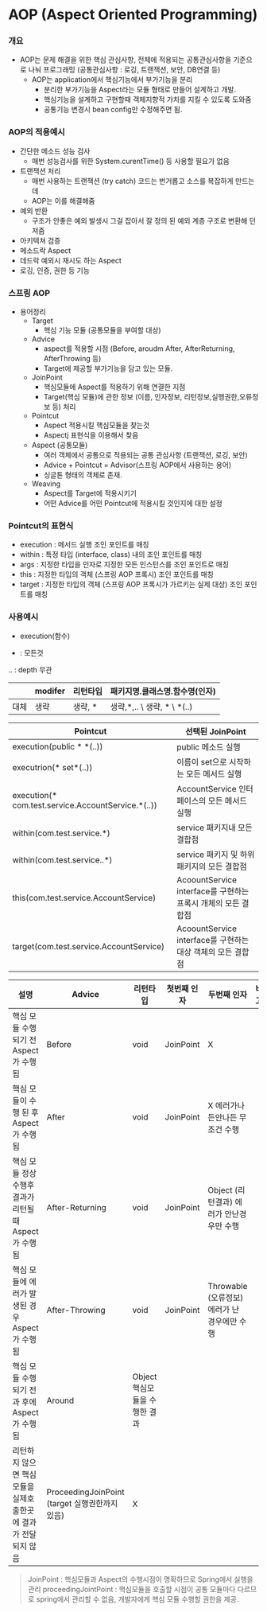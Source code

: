 # AOP (Aspect Oriented Programming)

### 개요

- AOP는 문제 해결을 위한 핵심 관심사항, 전체에 적용되는 공통관심사항을 기준으로 나눠 프로그래밍 (공통관심사항 : 로깅, 트랜잭션, 보안, DB연결 등)
    - AOP는 application에서 핵심기능에서 부가기능을 분리
        - 분리한 부가기능을 Aspect라는 모듈 형태로 만들어 설계하고 개발.
        - 핵심기능을 설계하고 구현할때 객체지향적 가치를 지킬 수 있도록 도와줌
        - 공통기능 변경시 bean config만 수정해주면 됨.

### AOP의 적용예시

- 간단한 메소드 성능 검사
    - 매번 성능검사를 위한 System.curentTime() 등 사용할 필요가 없음
- 트랜잭션 처리
    - 매번 사용하는 트랜잭션 (try catch) 코드는 번거롭고 소스를 복잡하게 만드는데
    - AOP는 이를 해결해줌
- 예외 반환
    - 구조가 안좋은 예외 발생시 그걸 잡아서 잘 정의 된 예외 계층 구조로 변환해 던져줌
- 아키텍쳐 검증
- 메소드락 Aspect
- 데드락 예외시 재시도 하는 Aspect
- 로깅, 인증, 권한 등 기능

### 스프링 AOP

- 용어정리
    - Target
        - 핵심 기능 모듈 (공통모듈을 부여할 대상)
    - Advice
        - aspect를 적용할 시점 (Before, aroudm After, AfterReturning, AfterThrowing 등)
        - Target에 제공할 부가기능을 담고 있는 모듈.
    - JoinPoint
        - 핵심모듈에 Aspect를  적용하기 위해 연결한 지점
        - Target(핵심 모듈)에 관한 정보 (이름, 인자정보, 리턴정보,실행권한,오류정보 등) 처리
    - Pointcut
        - Aspect 적용시킬 핵심모듈을 찾는것
        - Aspectj 표현식을 이용해서 찾음
    - Aspect (공통모듈)
        - 여러 객체에서 공통으로 적용되는 공통 관심사항 (트랜잭션, 로깅, 보안)
        - Advice + Pointcut = Advisor(스프링 AOP에서 사용하는 용어)
        - 싱글톤 형태의 객체로 존재.
    - Weaving
        - Aspect를 Target에 적용시키기
        - 어떤 Advice를 어떤 Pointcut에 적용시킬 것인지에 대한 설정

### Pointcut의 표현식

- execution : 메서드 실행 조인 포인트를 매칭
- within : 특정 타입 (interface, class) 내의 조인 포인트를 매칭
- args : 지정한 타입을 인자로 지정한 모든 인스턴스를 조인 포인트로 매칭
- this : 지정한 타입의 객체 (스프링 AOP 프록시) 조인 포인트를 매칭
- target : 지정한 타입의 객체 (스프링 AOP 프록시가 가르키는 실제 대상) 조인 포인트를 매칭

### 사용예시

- execution(함수)

* : 모든것

.. : depth 무관  

|  | modifer | 리턴타입 | 패키지명.클래스명.함수명(인자) |
| --- | --- | --- | --- |
| 대체  | 생략 | 생략, * | 생략,*,..   \ 생략, * \ *(..) |

| Pointcut | 선택된 JoinPoint |
| --- | --- |
| execution(public * *(..)) | public 메소드 실행 |
| executrion(* set*(..)) | 이름이 set으로 시작하는 모든 메서드 실행 |
| execution(* com.test.service.AccountService.*(..)) | AccountService 인터페이스의 모든 메서드 실행 |
| within(com.test.service.*) | service 패키지내 모든 결합점 |
| within(com.test.service..*) | service 패키지 및 하위 패키지의 모든 결합점 |
| this(com.test.service.AccountService) | AcoountService interface를 구현하는 프록시 개체의 모든 결합점 |
| target(com.test.service.AccountService) | AcoountService interface를 구현하는 대상 객체의 모든 결합점 |

| 설명 | Advice | 리턴타입 | 첫번째 인자 | 두번째 인자 | 비고 |
| --- | --- | --- | --- | --- | --- |
| 핵심 모듈 수행 되기 전 Aspect가 수행됨 | Before | void | JoinPoint | X |  |
| 핵심 모듈이 수행 된 후 Aspect가 수행됨 | After | void | JoinPoint | X 에러가나든안나든 무조건 수행 |  |
| 핵심 모듈 정상 수행후 결과가 리턴될때 Aspect가 수행됨 | After-Returning | void | JoinPoint | Object (리턴결과) 에러가 안난경우만 수행 |  |
| 핵심 모듈에 에러가 발생된 경우 Aspect가 수행됨 | After-Throwing | void | JoinPoint | Throwable (오류정보) 에러가 난 경우에만 수행 |  |
| 핵심 모듈  수행되기 전과 후에 Aspect가 수행됨 | Around | Object 핵심모듈을 수행한 결과
리턴하지 않으면 핵심모듈을 실제호출한곳에 결과가 전달되지 않음 | ProceedingJoinPoint (target 실행권한까지 있음) | X |  |

> JoinPoint : 핵심모듈과 Aspect의 수행시점이 명확하므로 Spring에서 실행을 관리 
proceedingJointPoint : 핵심모듈을 호출할 시점이 공통 모듈마다 다르므로 spring에서 관리할 수 없음, 개발자에게 핵심 모듈 수행할 권한을 제공.
>